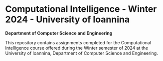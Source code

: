# Computational Intelligence - Winter 2024 - University of Ioannina

**Department of Computer Science and Engineering**

This repository contains assignments completed for the Computational Intelligence course offered during the Winter semester of 2024 at the University of Ioannina, Department of Computer Science and Engineering.

